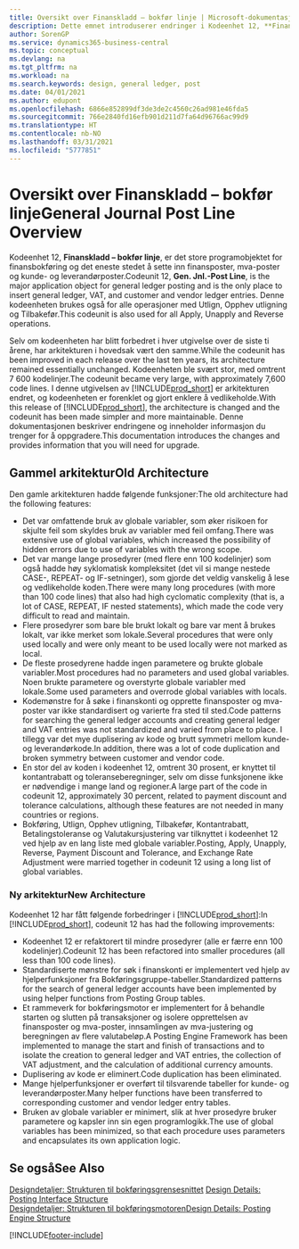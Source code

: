 ```yaml
---
title: Oversikt over Finanskladd – bokfør linje | Microsoft-dokumentasjon
description: Dette emnet introduserer endringer i Kodeenhet 12, **Finanskladd – bokfør linje**, som er det store programobjektet for finansbokføring og det eneste stedet å sette inn finansposter, mva-poster og kunde- og leverandørposter.
author: SorenGP
ms.service: dynamics365-business-central
ms.topic: conceptual
ms.devlang: na
ms.tgt_pltfrm: na
ms.workload: na
ms.search.keywords: design, general ledger, post
ms.date: 04/01/2021
ms.author: edupont
ms.openlocfilehash: 6866e852899df3de3de2c4560c26ad981e46fda5
ms.sourcegitcommit: 766e2840fd16efb901d211d7fa64d96766ac99d9
ms.translationtype: HT
ms.contentlocale: nb-NO
ms.lasthandoff: 03/31/2021
ms.locfileid: "5777851"
---
```

# <a name="general-journal-post-line-overview"></a><span data-ttu-id="1d0da-103">Oversikt over Finanskladd – bokfør linje</span><span class="sxs-lookup"><span data-stu-id="1d0da-103">General Journal Post Line Overview</span></span>
<span data-ttu-id="1d0da-104">Kodeenhet 12, **Finanskladd – bokfør linje**, er det store programobjektet for finansbokføring og det eneste stedet å sette inn finansposter, mva-poster og kunde- og leverandørposter.</span><span class="sxs-lookup"><span data-stu-id="1d0da-104">Codeunit 12, **Gen. Jnl.-Post Line**, is the major application object for general ledger posting and is the only place to insert general ledger, VAT, and customer and vendor ledger entries.</span></span> <span data-ttu-id="1d0da-105">Denne kodeenheten brukes også for alle operasjoner med Utlign, Opphev utligning og Tilbakefør.</span><span class="sxs-lookup"><span data-stu-id="1d0da-105">This codeunit is also used for all Apply, Unapply and Reverse operations.</span></span>  
  
<span data-ttu-id="1d0da-106">Selv om kodeenheten har blitt forbedret i hver utgivelse over de siste ti årene, har arkitekturen i hovedsak vært den samme.</span><span class="sxs-lookup"><span data-stu-id="1d0da-106">While the codeunit has been improved in each release over the last ten years, its architecture remained essentially unchanged.</span></span> <span data-ttu-id="1d0da-107">Kodeenheten ble svært stor, med omtrent 7 600 kodelinjer.</span><span class="sxs-lookup"><span data-stu-id="1d0da-107">The codeunit became very large, with approximately 7,600 code lines.</span></span> <span data-ttu-id="1d0da-108">I denne utgivelsen av [!INCLUDE[prod_short](includes/prod_short.md)] er arkitekturen endret, og kodeenheten er forenklet og gjort enklere å vedlikeholde.</span><span class="sxs-lookup"><span data-stu-id="1d0da-108">With this release of [!INCLUDE[prod_short](includes/prod_short.md)], the architecture is changed and the codeunit has been made simpler and more maintainable.</span></span> <span data-ttu-id="1d0da-109">Denne dokumentasjonen beskriver endringene og inneholder informasjon du trenger for å oppgradere.</span><span class="sxs-lookup"><span data-stu-id="1d0da-109">This documentation introduces the changes and provides information that you will need for upgrade.</span></span>  
  
## <a name="old-architecture"></a><span data-ttu-id="1d0da-110">Gammel arkitektur</span><span class="sxs-lookup"><span data-stu-id="1d0da-110">Old Architecture</span></span>  
<span data-ttu-id="1d0da-111">Den gamle arkitekturen hadde følgende funksjoner:</span><span class="sxs-lookup"><span data-stu-id="1d0da-111">The old architecture had the following features:</span></span>  
  
* <span data-ttu-id="1d0da-112">Det var omfattende bruk av globale variabler, som øker risikoen for skjulte feil som skyldes bruk av variabler med feil omfang.</span><span class="sxs-lookup"><span data-stu-id="1d0da-112">There was extensive use of global variables, which increased the possibility of hidden errors due to use of variables with the wrong scope.</span></span>  
* <span data-ttu-id="1d0da-113">Det var mange lange prosedyrer (med flere enn 100 kodelinjer) som også hadde høy syklomatisk kompleksitet (det vil si mange nestede CASE-, REPEAT- og IF-setninger), som gjorde det veldig vanskelig å lese og vedlikeholde koden.</span><span class="sxs-lookup"><span data-stu-id="1d0da-113">There were many long procedures (with more than 100 code lines) that also had high cyclomatic complexity (that is, a lot of CASE, REPEAT, IF nested statements), which made the code very difficult to read and maintain.</span></span>  
* <span data-ttu-id="1d0da-114">Flere prosedyrer som bare ble brukt lokalt og bare var ment å brukes lokalt, var ikke merket som lokale.</span><span class="sxs-lookup"><span data-stu-id="1d0da-114">Several procedures that were only used locally and were only meant to be used locally were not marked as local.</span></span>  
* <span data-ttu-id="1d0da-115">De fleste prosedyrene hadde ingen parametere og brukte globale variabler.</span><span class="sxs-lookup"><span data-stu-id="1d0da-115">Most procedures had no parameters and used global variables.</span></span> <span data-ttu-id="1d0da-116">Noen brukte parametere og overstyrte globale variabler med lokale.</span><span class="sxs-lookup"><span data-stu-id="1d0da-116">Some used parameters and overrode global variables with locals.</span></span>  
* <span data-ttu-id="1d0da-117">Kodemønstre for å søke i finanskonti og opprette finansposter og mva-poster var ikke standardisert og varierte fra sted til sted.</span><span class="sxs-lookup"><span data-stu-id="1d0da-117">Code patterns for searching the general ledger accounts and creating general ledger and VAT entries was not standardized and varied from place to place.</span></span> <span data-ttu-id="1d0da-118">I tillegg var det mye duplisering av kode og brutt symmetri mellom kunde- og leverandørkode.</span><span class="sxs-lookup"><span data-stu-id="1d0da-118">In addition, there was a lot of code duplication and broken symmetry between customer and vendor code.</span></span>  
* <span data-ttu-id="1d0da-119">En stor del av koden i kodeenhet 12, omtrent 30 prosent, er knyttet til kontantrabatt og toleranseberegninger, selv om disse funksjonene ikke er nødvendige i mange land og regioner.</span><span class="sxs-lookup"><span data-stu-id="1d0da-119">A large part of the code in codeunit 12, approximately 30 percent, related to payment discount and tolerance calculations, although these features are not needed in many countries or regions.</span></span>  
* <span data-ttu-id="1d0da-120">Bokføring, Utlign, Opphev utligning, Tilbakefør, Kontantrabatt, Betalingstoleranse og Valutakursjustering var tilknyttet i kodeenhet 12 ved hjelp av en lang liste med globale variabler.</span><span class="sxs-lookup"><span data-stu-id="1d0da-120">Posting, Apply, Unapply, Reverse, Payment Discount and Tolerance, and Exchange Rate Adjustment were married together in codeunit 12 using a long list of global variables.</span></span>  
  
### <a name="new-architecture"></a><span data-ttu-id="1d0da-121">Ny arkitektur</span><span class="sxs-lookup"><span data-stu-id="1d0da-121">New Architecture</span></span>  
<span data-ttu-id="1d0da-122">Kodeenhet 12 har fått følgende forbedringer i [!INCLUDE[prod_short](includes/prod_short.md)]:</span><span class="sxs-lookup"><span data-stu-id="1d0da-122">In [!INCLUDE[prod_short](includes/prod_short.md)], codeunit 12 has had the following improvements:</span></span>  
  
* <span data-ttu-id="1d0da-123">Kodeenhet 12 er refaktorert til mindre prosedyrer (alle er færre enn 100 kodelinjer).</span><span class="sxs-lookup"><span data-stu-id="1d0da-123">Codeunit 12 has been refactored into smaller procedures (all less than 100 code lines).</span></span>  
* <span data-ttu-id="1d0da-124">Standardiserte mønstre for søk i finanskonti er implementert ved hjelp av hjelperfunksjoner fra Bokføringsgruppe-tabeller.</span><span class="sxs-lookup"><span data-stu-id="1d0da-124">Standardized patterns for the search of general ledger accounts have been implemented by using helper functions from Posting Group tables.</span></span>  
* <span data-ttu-id="1d0da-125">Et rammeverk for bokføringsmotor er implementert for å behandle starten og slutten på transaksjoner og isolere opprettelsen av finansposter og mva-poster, innsamlingen av mva-justering og beregningen av flere valutabeløp.</span><span class="sxs-lookup"><span data-stu-id="1d0da-125">A Posting Engine Framework has been implemented to manage the start and finish of transactions and to isolate the creation to general ledger and VAT entries, the collection of VAT adjustment, and the calculation of additional currency amounts.</span></span>  
* <span data-ttu-id="1d0da-126">Duplisering av kode er eliminert.</span><span class="sxs-lookup"><span data-stu-id="1d0da-126">Code duplication has been eliminated.</span></span>  
* <span data-ttu-id="1d0da-127">Mange hjelperfunksjoner er overført til tilsvarende tabeller for kunde- og leverandørposter.</span><span class="sxs-lookup"><span data-stu-id="1d0da-127">Many helper functions have been transferred to corresponding customer and vendor ledger entry tables.</span></span>  
* <span data-ttu-id="1d0da-128">Bruken av globale variabler er minimert, slik at hver prosedyre bruker parametere og kapsler inn sin egen programlogikk.</span><span class="sxs-lookup"><span data-stu-id="1d0da-128">The use of global variables has been minimized, so that each procedure uses parameters and encapsulates its own application logic.</span></span>  
  
## <a name="see-also"></a><span data-ttu-id="1d0da-129">Se også</span><span class="sxs-lookup"><span data-stu-id="1d0da-129">See Also</span></span>  
<span data-ttu-id="1d0da-130">[Designdetaljer: Strukturen til bokføringsgrensesnittet](design-details-posting-interface-structure.md) </span><span class="sxs-lookup"><span data-stu-id="1d0da-130">[Design Details: Posting Interface Structure](design-details-posting-interface-structure.md) </span></span>  
[<span data-ttu-id="1d0da-131">Designdetaljer: Strukturen til bokføringsmotoren</span><span class="sxs-lookup"><span data-stu-id="1d0da-131">Design Details: Posting Engine Structure</span></span>](design-details-posting-engine-structure.md)


[!INCLUDE[footer-include](includes/footer-banner.md)]